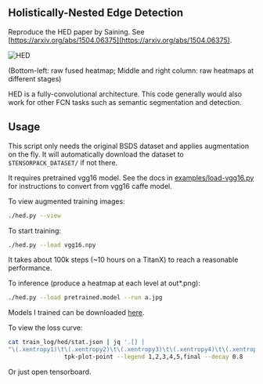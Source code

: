 
## Holistically-Nested Edge Detection

Reproduce the HED paper by Saining. See [https://arxiv.org/abs/1504.06375](https://arxiv.org/abs/1504.06375).

![HED](demo.jpg)

(Bottom-left: raw fused heatmap; Middle and right column: raw heatmaps at different stages)

HED is a fully-convolutional architecture. This code generally would also work
for other FCN tasks such as semantic segmentation and detection.

## Usage

This script only needs the original BSDS dataset and applies augmentation on the fly.
It will automatically download the dataset to `$TENSORPACK_DATASET/` if not there.

It requires pretrained vgg16 model. See the docs in [examples/load-vgg16.py](../load-vgg16.py)
for instructions to convert from vgg16 caffe model.

To view augmented training images:
```bash
./hed.py --view
```

To start training:
```bash
./hed.py --load vgg16.npy
```
It takes about 100k steps (~10 hours on a TitanX) to reach a reasonable performance.

To inference (produce a heatmap at each level at out*.png):
```bash
./hed.py --load pretrained.model --run a.jpg
```
Models I trained can be downloaded [here](http://models.tensorpack.com/HED/).

To view the loss curve:
```bash
cat train_log/hed/stat.json | jq '.[] |
"\(.xentropy1)\t\(.xentropy2)\t\(.xentropy3)\t\(.xentropy4)\t\(.xentropy5)\t\(.xentropy6)"' -r | \
				tpk-plot-point --legend 1,2,3,4,5,final --decay 0.8
```
Or just open tensorboard.
